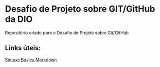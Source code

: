 # Desafio de Projeto sobre GIT/GitHub da DIO
Repositório criado para o Desafio de Projeto sobre Git/GitHub

## Links úteis:
[Sintaxe Basica Markdown](https://www.markdownguide.org/basic-syntax/)
